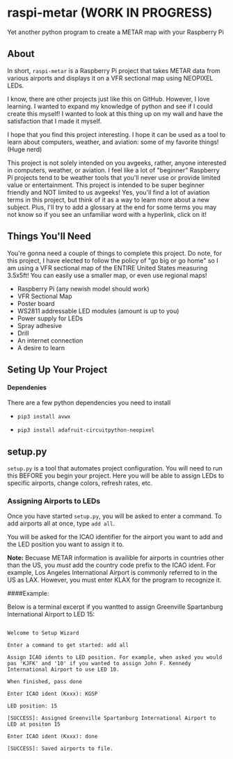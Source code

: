 # raspi-metar (WORK IN PROGRESS)

Yet another python program to create a METAR map with your Raspberry Pi

## About
In short, `raspi-metar` is a Raspberry Pi project that takes METAR data from various airports and displays it on a VFR sectional map using NEOPIXEL LEDs.

I know, there are other projects just like this on GitHub. However, I love learning. I wanted to expand my knowledge of python and see if I could create this myself! I wanted to look at this thing up on my wall and have the satisfaction that I made it myself.

I hope that you find this project interesting. I hope it can be used as a tool to learn about computers, weather, and aviation: some of my favorite things! (Huge nerd)

This project is not solely intended on you avgeeks, rather, anyone interested in computers, weather, or aviation. I feel like a lot of "beginner" Raspberry Pi projects tend to be weather tools that you'll never use or provide limited value or entertainment. This project is intended to be super beginner friendly and NOT limited to us avgeeks! Yes, you'll find a lot of aviation terms in this project, but think of it as a way to learn more about a new subject. Plus, I'll try to add a glossary at the end for some terms you may not know so if you see an unfamiliar word with a hyperlink, click on it!


## Things You'll Need
You're gonna need a couple of things to complete this project. Do note, for this project, I have elected to follow the policy of "go big or go home" so I am using a VFR sectional map of the ENTIRE United States measuring 3.5x5ft! You can easily use a smaller map, or even use regional maps!

- Raspberry Pi (any newish model should work)
- VFR Sectional Map
- Poster board
- WS2811 addressable LED modules (amount is up to you)
- Power supply for LEDs
- Spray adhesive
- Drill
- An internet connection
- A desire to learn
## Seting Up Your Project

#### Dependenies

There are a few python dependencies you need to install

  

-  `pip3 install avwx`

-  `pip3 install adafruit-circuitpython-neopixel`

  

## setup.py

`setup.py` is a tool that automates project configuration. You will need to run this BEFORE you begin your project. Here you will be able to assign LEDs to specific airports, change colors, refresh rates, etc.

  

### Assigning Airports to LEDs

Once you have started `setup.py`, you will be asked to enter a command. To add airports all at once, type `add all`.

You will be asked for the ICAO identifier for the airport you want to add and the LED position you want to assign it to.

  

**Note:** Becuase METAR information is availible for airports in countries other than the US, you *must* add the country code prefix to the ICAO ident. For example, Los Angeles International Airport is commonly referred to in the US as LAX. However, you must enter KLAX for the program to recognize it.

  

####Example:

Below is a terminal excerpt if you wantted to assign Greenville Spartanburg International Airport to LED 15:

  

```

Welcome to Setup Wizard

Enter a command to get started: add all

Assign ICAO idents to LED position. For example, when asked you would pas 'KJFK' and '10' if you wanted to assign John F. Kennedy International Airport to use LED 10.

When finished, pass done

Enter ICAO ident (Kxxx): KGSP

LED position: 15

[SUCCESS]: Assigned Greenville Spartanburg International Airport to LED at positon 15

Enter ICAO ident (Kxxx): done

[SUCCESS]: Saved airports to file.

```
